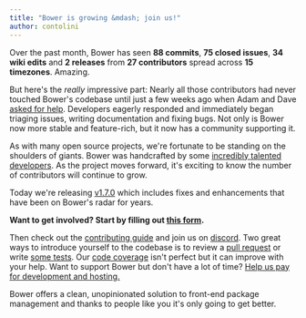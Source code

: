 ```yaml
---
title: "Bower is growing &mdash; join us!"
author: contolini
---
```


Over the past month, Bower has seen **88 commits**, **75 closed issues**, **34 wiki edits** and **2 releases** from **27 contributors** spread across **15 timezones**. Amazing.

But here's the *really* impressive part: Nearly all those contributors had never touched Bower's codebase until just a few weeks ago when Adam and Dave [asked for help](/blog/2015/bower-alive-looking-contributors/). Developers eagerly responded and immediately began triaging issues, writing documentation and fixing bugs. Not only is Bower now more stable and feature-rich, but it now has a community supporting it.

As with many open source projects, we're fortunate to be standing on the shoulders of giants. Bower was handcrafted by some [incredibly talented developers](https://github.com/bower/bower/graphs/contributors). As the project moves forward, it's exciting to know the number of contributors will continue to grow.

Today we're releasing [v1.7.0](https://github.com/bower/bower/releases/tag/v1.7.0) which includes fixes and enhancements that have been on Bower's radar for years.

**Want to get involved? Start by filling out [this form](https://docs.google.com/forms/d/1i-Opb-uPdqUBBZQSbngv3Y3bfolG1gbBvtRLfxMnzRE/viewform?c=0&w=1).**

Then check out the [contributing guide](https://github.com/bower/bower/blob/master/CONTRIBUTING.md) and join us on [discord](https://discord.gg/0fFM7QF0KpcwP5fn). Two great ways to introduce yourself to the codebase is to review a [pull request](https://github.com/bower/bower/pulls) or write [some tests](https://github.com/bower/bower/tree/master/test). Our [code coverage](https://coveralls.io/github/bower/bower) isn't perfect but it can improve with your help. Want to support Bower but don't have a lot of time? [Help us pay for development and hosting.](https://salt.bountysource.com/teams/bower)

Bower offers a clean, unopinionated solution to front-end package management and thanks to people like you it's only going to get better.
